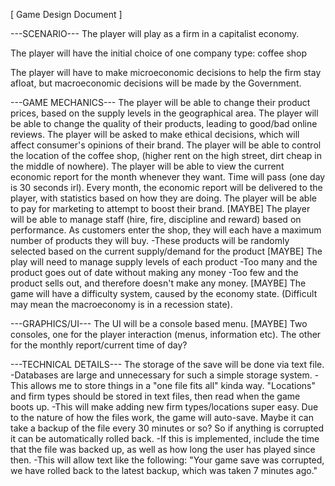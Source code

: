 [ Game Design Document ]

---SCENARIO---
The player will play as a firm in a capitalist economy.

The player will have the initial choice of one company type:
coffee shop

The player will have to make microeconomic decisions to help the firm stay afloat,
but macroeconomic decisions will be made by the Government.


---GAME MECHANICS---
The player will be able to change their product prices, based on the supply levels in the geographical area.
The player will be able to change the quality of their products, leading to good/bad online reviews.
The player will be asked to make ethical decisions, which will affect consumer's opinions of their brand.
The player will be able to control the location of the coffee shop, (higher rent on the high street, dirt cheap in the middle of nowhere).
The player will be able to view the current economic report for the month whenever they want.
Time will pass (one day is 30 seconds irl).
Every month, the economic report will be delivered to the player, with statistics based on how they are doing.
The player will be able to pay for marketing to attempt to boost their brand.
[MAYBE] The player will be able to manage staff (hire, fire, discipline and reward) based on performance.
As customers enter the shop, they will each have a maximum number of products they will buy.
    -These products will be randomly selected based on the current supply/demand for the product
[MAYBE] The play will need to manage supply levels of each product
    -Too many and the product goes out of date without making any money
    -Too few and the product sells out, and therefore doesn't make any money.
[MAYBE] The game will have a difficulty system, caused by the economy state. (Difficult may mean the macroeconomy is in a recession state).


---GRAPHICS/UI---
The UI will be a console based menu.
[MAYBE] Two consoles, one for the player interaction (menus, information etc). The other for the monthly report/current time of day?

---TECHNICAL DETAILS---
The storage of the save will be done via text file.
    -Databases are large and unnecessary for such a simple storage system.
    -This allows me to store things in a "one file fits all" kinda way.
"Locations" and firm types should be stored in text files, then read when the game boots up.
    -This will make adding new firm types/locations super easy.
Due to the nature of how the files work, the game will auto-save.
Maybe it can take a backup of the file every 30 minutes or so? So if anything is corrupted it can be automatically rolled back.
    -If this is implemented, include the time that the file was backed up, as well as how long the user has played since then.
    -This will allow text like the following:
        "Your game save was corrupted, we have rolled back to the latest backup, which was taken 7 minutes ago."
